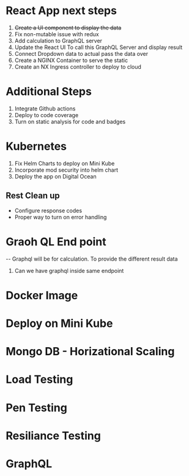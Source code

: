 # React App next steps
1. ~~Create a UI component to display the data~~ 
2. Fix non-mutable issue with redux
3. Add calculation to GraphQL server
4. Update the React UI To call this GraphQL Server and display result
5. Connect Dropdown data to actual pass the data over
6. Create a NGINX Container to serve the static
7. Create an NX Ingress controller to deploy to cloud

# Additional Steps
1. Integrate Github actions
2. Deploy to code coverage
3. Turn on static analysis for code and badges


# Kubernetes 
1. Fix Helm Charts to deploy on Mini Kube
2. Incorporate mod security into helm chart
3. Deploy the app on Digital Ocean

## Rest Clean up

- Configure response codes
- Proper way to turn on error handling

# Graoh QL End point

-- Graphql will be for calculation. To provide the different result data

1. Can we have graphql inside same endpoint

# Docker Image

# Deploy on Mini Kube

# Mongo DB - Horizational Scaling

# Load Testing

# Pen Testing

# Resiliance Testing

# GraphQL
